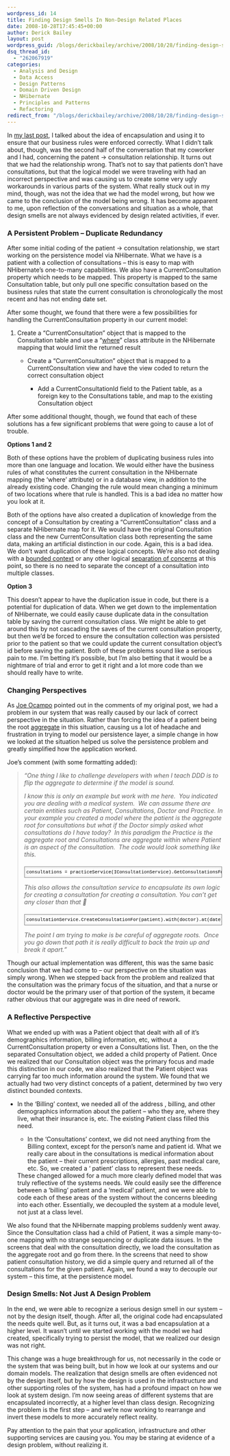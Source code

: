 ```yaml
---
wordpress_id: 14
title: Finding Design Smells In Non-Design Related Places
date: 2008-10-28T17:45:45+00:00
author: Derick Bailey
layout: post
wordpress_guid: /blogs/derickbailey/archive/2008/10/28/finding-design-smells-in-non-design-related-places.aspx
dsq_thread_id:
  - "262067919"
categories:
  - Analysis and Design
  - Data Access
  - Design Patterns
  - Domain Driven Design
  - NHibernate
  - Principles and Patterns
  - Refactoring
redirect_from: "/blogs/derickbailey/archive/2008/10/28/finding-design-smells-in-non-design-related-places.aspx/"
---
```

In <a href="https://lostechies.com/blogs/derickbailey/archive/2008/10/23/encapsulation-entities-collections-and-business-rules.aspx" target="_blank">my last post</a>, I talked about the idea of encapsulation and using it to ensure that our business rules were enforced correctly. What I didn&#8217;t talk about, though, was the second half of the conversation that my coworker and I had, concerning the patent -> consultation relationship. It turns out that we had the relationship wrong. That&#8217;s not to say that patients don&#8217;t have consultations, but that the logical model we were traveling with had an incorrect perspective and was causing us to create some very ugly workarounds in various parts of the system. What really stuck out in my mind, though, was not the idea that we had the model wrong, but how we came to the conclusion of the model being wrong. It has become apparent to me, upon reflection of the conversations and situation as a whole, that design smells are not always evidenced by design related activities, if ever.

### A Persistent Problem &#8211; Duplicate Redundancy

After some initial coding of the patient -> consultation relationship, we start working on the persistence model via NHibernate. What we have is a patient with a collection of consultations &#8211; this is easy to map with NHibernate&#8217;s one-to-many capabilities. We also have a CurrentConsultation property which needs to be mapped. This property is mapped to the same Consultation table, but only pull one specific consultation based on the business rules that state the current consultation is chronologically the most recent and has not ending date set. 

After some thought, we found that there were a few possibilities for handling the CurrentConsultation property in our current model:

  1. Create a &#8220;CurrentConsultation&#8221; object that is mapped to the Consultation table and use a &#8220;<a href="http://www.hibernate.org/hib_docs/nhibernate/1.2/reference/en/html/mapping.html#mapping-declaration-class" target="_blank">where</a>&#8221; class attribute in the NHibernate mapping that would limit the returned result 
      * Create a &#8220;CurrentConsultation&#8221; object that is mapped to a CurrentConsultation view and have the view coded to return the correct consultation object 
          * Add a CurrentConsultationId field to the Patient table, as a foreign key to the Consultations table, and map to the existing Consultation object</ol> 
        After some additional thought, though, we found that each of these solutions has a few significant problems that were going to cause a lot of trouble. 
        
        **Options 1 and 2** 
        
        Both of these options have the problem of duplicating business rules into more than one language and location. We would either have the business rules of what constitutes the current consultation in the NHibernate mapping (the &#8216;where&#8217; attribute) or in a database view, in addition to the already existing code. Changing the rule would mean changing a minimum of two locations where that rule is handled. This is a bad idea no matter how you look at it.
        
        Both of the options have also created a duplication of knowledge from the concept of a Consultation by creating a &#8220;CurrentConsultation&#8221; class and a separate NHibernate map for it. We would have the original Consultation class and the new CurrentConsultation class both representing the same data, making an artificial distinction in our code. Again, this is a bad idea. We don&#8217;t want duplication of these logical concepts. We&#8217;re also not dealing with a <a href="http://domaindrivendesign.org/discussion/messageboardarchive/BoundedContext.html" target="_blank">bounded context</a> or any other logical <a href="http://en.wikipedia.org/wiki/Separation_of_concerns" target="_blank">separation of concerns</a> at this point, so there is no need to separate the concept of a consultation into multiple classes.
        
        **Option 3** 
        
        This doesn&#8217;t appear to have the duplication issue in code, but there is a potential for duplication of data. When we get down to the implementation of NHibernate, we could easily cause duplicate data in the consultation table by saving the current consultation class. We might be able to get around this by not cascading the saves of the current consultation property, but then we&#8217;d be forced to ensure the consultation collection was persisted prior to the patient so that we could update the current consultation object&#8217;s id before saving the patient. Both of these problems sound like a serious pain to me. I&#8217;m betting it&#8217;s possible, but I&#8217;m also betting that it would be a nightmare of trial and error to get it right and a lot more code than we should really have to write.
        
        ### Changing Perspectives
        
        As <a href="https://lostechies.com/blogs/joe_ocampo" target="_blank">Joe Ocampo</a> pointed out in the comments of my original post, we had a problem in our system that was really caused by our lack of correct perspective in the situation. Rather than forcing the idea of a patient being the root <a href="http://domaindrivendesign.org/discussion/messageboardarchive/Aggregates.html" target="_blank">aggregate</a> in this situation, causing us a lot of headache and frustration in trying to model our persistence layer, a simple change in how we looked at the situation helped us solve the persistence problem and greatly simplified how the application worked. 
        
        Joe&#8217;s comment (with some formatting added):
        
        > _&#8220;One thing I like to challenge developers with when I teach DDD is to flip the aggregate to determine if the model is sound._
        > 
        > _I know this is only an example but work with me here.&nbsp; You indicated you are dealing with a medical system.&nbsp; We can assume there are certain entities such as Patient, Consultations, Doctor and Practice. In your example you created a model where the patient is the aggregate root for consultations but what if the Doctor simply asked what consultations do I have today?&nbsp; In this paradigm the Practice is the aggregate root and Consultations are aggregate within where Patient is an aspect of the consultation.&nbsp; The code would look something like this._
        > 
        > <div style="border-right: gray 1px solid;padding-right: 4px;border-top: gray 1px solid;padding-left: 4px;font-size: 8pt;padding-bottom: 4px;margin: 20px 0px 10px;overflow: auto;border-left: gray 1px solid;width: 97.5%;cursor: text;line-height: 12pt;padding-top: 4px;border-bottom: gray 1px solid;font-family: consolas, 'Courier New', courier, monospace;background-color: #f4f4f4">
        >   <div style="padding-right: 0px;padding-left: 0px;font-size: 8pt;padding-bottom: 0px;overflow: visible;width: 100%;color: black;border-top-style: none;line-height: 12pt;padding-top: 0px;font-family: consolas, 'Courier New', courier, monospace;border-right-style: none;border-left-style: none;background-color: #f4f4f4;border-bottom-style: none">
        >     <pre style="padding-right: 0px;padding-left: 0px;font-size: 8pt;padding-bottom: 0px;margin: 0em;overflow: visible;width: 100%;color: black;border-top-style: none;line-height: 12pt;padding-top: 0px;font-family: consolas, 'Courier New', courier, monospace;border-right-style: none;border-left-style: none;background-color: white;border-bottom-style: none">consultations = practiceService(IConsultationService).GetConsultationsFor(doctor);</pre>
        >   </div>
        > </div>
        > 
        > _This also allows the consultation service to encapsulate its own logic for creating a consultation for creating a consultation. You can’t get any closer than that 🙂_
        > 
        > <div style="border-right: gray 1px solid;padding-right: 4px;border-top: gray 1px solid;padding-left: 4px;font-size: 8pt;padding-bottom: 4px;margin: 20px 0px 10px;overflow: auto;border-left: gray 1px solid;width: 97.5%;cursor: text;line-height: 12pt;padding-top: 4px;border-bottom: gray 1px solid;font-family: consolas, 'Courier New', courier, monospace;background-color: #f4f4f4">
        >   <div style="padding-right: 0px;padding-left: 0px;font-size: 8pt;padding-bottom: 0px;overflow: visible;width: 100%;color: black;border-top-style: none;line-height: 12pt;padding-top: 0px;font-family: consolas, 'Courier New', courier, monospace;border-right-style: none;border-left-style: none;background-color: #f4f4f4;border-bottom-style: none">
        >     <pre style="padding-right: 0px;padding-left: 0px;font-size: 8pt;padding-bottom: 0px;margin: 0em;overflow: visible;width: 100%;color: black;border-top-style: none;line-height: 12pt;padding-top: 0px;font-family: consolas, 'Courier New', courier, monospace;border-right-style: none;border-left-style: none;background-color: white;border-bottom-style: none">consultationService.CreateConsultationFor(patient).with(doctor).at(date);</pre>
        >   </div>
        > </div>
        > 
        > _The point I am trying to make is be careful of aggregate roots.&nbsp; Once you go down that path it is really difficult to back the train up and break it apart.&#8221;_
        
        Though our actual implementation was different, this was the same basic conclusion that we had come to &#8211; our perspective on the situation was simply wrong. When we stepped back from the problem and realized that the consultation was the primary focus of the situation, and that a nurse or doctor would be the primary user of that portion of the system, it became rather obvious that our aggregate was in dire need of rework. 
        
        ### A Reflective Perspective
        
        What we ended up with was a Patient object that dealt with all of it&#8217;s demographics information, billing information, etc, without a CurrentConsultation property or even a Consultations list. Then, on the the separated Consultation object, we added a child property of Patient. Once we realized that our Consultation object was the primary focus and made this distinction in our code, we also realized that the Patient object was carrying far too much information around the system. We found that we actually had two very distinct concepts of a patient, determined by two very distinct bounded contexts. 
        
          * In the &#8216;Billing&#8217; context, we needed all of the address , billing, and other demographics information about the patient &#8211; who they are, where they live, what their insurance is, etc. The existing Patient class filled this need. 
              * In the &#8216;Consultations&#8217; context, we did not need anything from the Billing context, except for the person&#8217;s name and patient id. What we really care about in the consultations is medical information about the patient &#8211; their current prescriptions, allergies, past medical care, etc. So, we created a &#8216; patient&#8217; class to represent these needs.</ul> 
            These changed allowed for a much more clearly defined model that was truly reflective of the systems needs. We could easily see the difference between a &#8216;billing&#8217; patient and a &#8216;medical&#8217; patient, and we were able to code each of these areas of the system without the concerns bleeding into each other. Essentially, we decoupled the system at a module level, not just at a class level.
            
            We also found that the NHibernate mapping problems suddenly went away. Since the Consultation class had a child of Patient, it was a simple many-to-one mapping with no strange sequencing or duplicate data issues. In the screens that deal with the consultation directly, we load the consultation as the aggregate root and go from there. In the screens that need to show patient consultation history, we did a simple query and returned all of the consultations for the given patient. Again, we found a way to decouple our system &#8211; this time, at the persistence model. 
            
            ### Design Smells: Not Just A Design Problem
            
            In the end, we were able to recognize a serious design smell in our system &#8211; not by the design itself, though. After all, the original code had encapsulated the needs quite well. But, as it turns out, it was a bad encapsulation at a higher level. It wasn&#8217;t until we started working with the model we had created, specifically trying to persist the model, that we realized our design was not right. 
            
            This change was a huge breakthrough for us, not necessarily in the code or the system that was being built, but in how we look at our systems and our domain models. The realization that design smells are often evidenced not by the design itself, but by how the design is used in the infrastructure and other supporting roles of the system, has had a profound impact on how we look at system design. I&#8217;m now seeing areas of different systems that are encapsulated incorrectly, at a higher level than class design. Recognizing the problem is the first step &#8211; and we&#8217;re now working to rearrange and invert these models to more accurately reflect reality.
            
            Pay attention to the pain that your application, infrastructure and other supporting services are causing you. You may be staring at evidence of a design problem, without realizing it.